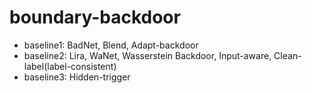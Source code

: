 # boundary-backdoor
* baseline1: BadNet, Blend, Adapt-backdoor
* baseline2: Lira, WaNet, Wasserstein Backdoor, Input-aware, Clean-label(label-consistent)
* baseline3: Hidden-trigger